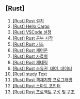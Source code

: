 ## [Rust]

1. [[Rust] Rust 설치](/ruststudy/2024/08/14/rust-setup/)
1. [[Rust] Hello Cargo](/ruststudy/2024/08/14/rust-cargo-packege/)
1. [[Rust] VSCode 설정](/ruststudy/2024/08/16/rust-vscode-setting/)
1. [[Rust] Rust 공부 시작](/ruststudy/2024/08/17/rust-study/)
1. [[Rust] Rust 기초](/ruststudy/2024/08/19/rust-study-basic/)
1. [[Rust] Rust 제어문](/ruststudy/2024/08/19/rust-study-control-flow-statement/)
1. [[Rust] Rust 자료형](/ruststudy/2024/08/20/rust-study-data-types/)
1. [[Rust] Rust 제네릭](/ruststudy/2024/08/20/generic/)
1. [[Rust] Rust 소유권, 대여, 데이터](/ruststudy/2024/08/20/ownership-borrowing-data/)
1. [[Rust] study Text](/ruststudy/2024/08/21/text/)
1. [[Rust] Rust 객체지향 프로그래밍](/ruststudy/2024/08/21/object-oriented-programming/)
1. [[Rust] Rust 스마트 포인터](/ruststudy/2024/08/22/smart-pointers/)
1. [[Rust] Rust 프로젝트 구성 및 구조](/ruststudy/2024/08/23/project-organization-and-structure/)
